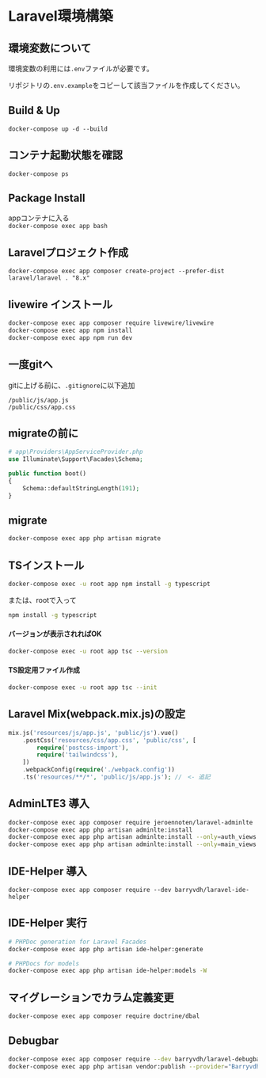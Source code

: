 # Laravel環境構築

## 環境変数について

環境変数の利用には`.env`ファイルが必要です。

リポジトリの`.env.example`をコピーして該当ファイルを作成してください。

## Build & Up

`docker-compose up -d --build`

## コンテナ起動状態を確認

`docker-compose ps`

## Package Install

appコンテナに入る  
`docker-compose exec app bash`

## Laravelプロジェクト作成

`docker-compose exec app composer create-project --prefer-dist laravel/laravel . "8.x"`

## livewire インストール

```bash
docker-compose exec app composer require livewire/livewire
docker-compose exec app npm install
docker-compose exec app npm run dev
```

## 一度gitへ

gitに上げる前に、`.gitignore`に以下追加

```
/public/js/app.js
/public/css/app.css
```

## migrateの前に

```php
# app\Providers\AppServiceProvider.php
use Illuminate\Support\Facades\Schema;

public function boot()
{
    Schema::defaultStringLength(191);
}
```

## migrate

```bash
docker-compose exec app php artisan migrate
```

## TSインストール

```bash
docker-compose exec -u root app npm install -g typescript
```  

または、rootで入って

```bash
npm install -g typescript
```

#### バージョンが表示されればOK

```bash
docker-compose exec -u root app tsc --version
```

#### TS設定用ファイル作成

```bash
docker-compose exec -u root app tsc --init
```

## Laravel Mix(webpack.mix.js)の設定

```php
mix.js('resources/js/app.js', 'public/js').vue()  
    .postCss('resources/css/app.css', 'public/css', [  
        require('postcss-import'),  
        require('tailwindcss'),  
    ])
    .webpackConfig(require('./webpack.config'))  
    .ts('resources/**/*', 'public/js/app.js'); //　<- 追記  
```

## AdminLTE3 導入

```bash
docker-compose exec app composer require jeroennoten/laravel-adminlte
docker-compose exec app php artisan adminlte:install
docker-compose exec app php artisan adminlte:install --only=auth_views
docker-compose exec app php artisan adminlte:install --only=main_views
```

## IDE-Helper 導入

```
docker-compose exec app composer require --dev barryvdh/laravel-ide-helper
```

## IDE-Helper 実行

```bash
# PHPDoc generation for Laravel Facades
docker-compose exec app php artisan ide-helper:generate 

# PHPDocs for models
docker-compose exec app php artisan ide-helper:models -W

```

## マイグレーションでカラム定義変更

```bash
docker-compose exec app composer require doctrine/dbal
```

## Debugbar

```bash
docker-compose exec app composer require --dev barryvdh/laravel-debugbar
docker-compose exec app php artisan vendor:publish --provider="Barryvdh\Debugbar\ServiceProvider"
```